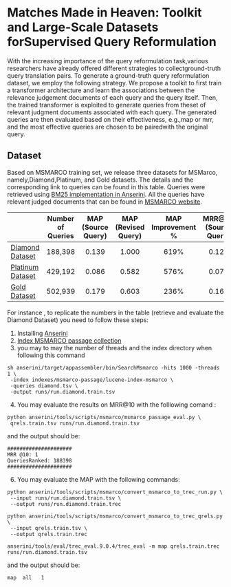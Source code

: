 # Matches Made in Heaven: Toolkit and Large-Scale Datasets forSupervised Query Reformulation

With the increasing importance of the query reformulation task,various researchers have already offered different strategies to collectground-truth query translation pairs. To generate a ground-truth query reformulation dataset, we employ the following strategy. We propose a toolkit to first train a transformer architecture and learn the associations between the relevance judgement documents of each query and the query itself. Then, the trained transformer is exploited to generate queries from theset of relevant judgment documents associated with each query. The generated queries are then evaluated based on their effectiveness, e.g.,map or mrr, and the most effective queries are chosen to be pairedwith the original query. 

## Dataset

 Based on MSMARCO training set, we release three datasets for MSMarco, namely,Diamond,Platinum, and Gold datasets. The details and the corresponding link to queries can be found in this table. Queries were retrieved using [BM25 implementation in Anserini](https://github.com/castorini/anserini/blob/master/docs/experiments-msmarco-passage.md). All the queries have relevant judged documents that can be found in [MSMARCO website](https://microsoft.github.io/msmarco/). 


|                           | Number of Queries | MAP (Source Query) | MAP (Revised Query) | MAP Improvement % | MRR@10 (Source Query) | MRR@10 (Revised Query) | MRR@10 Improvement % |
|---------------------------|:-----------------:|:------------------:|:-------------------:|:-----------------:|:---------------------:|:----------------------:|:--------------------:|
| [Diamond Dataset](https://github.com/Narabzad/msmarco-query-reformulation/blob/main/datasets/diamond.tsv)  |      188,398      |        0.139       |        1.000        |       619\%       |         0.126         |          1.000         |         690\%        |
| [Platinum Dataset](https://github.com/Narabzad/msmarco-query-reformulation/blob/main/datasets/platinum.tsv)|      429,192      |        0.086       |        0.582        |       576\%       |         0.074         |          0.593         |         693\%        |
| [Gold Dataset](https://github.com/Narabzad/msmarco-query-reformulation/blob/main/datasets/gold.tsv)    |      502,939      |        0.179       |        0.603        |       236\%       |         0.169         |          0.612         |         260\%        |
 
For instance , to replicate the numbers in the table (retrieve and evaluate the Diamond Dataset) you need to follow these steps: 

1. Installing [Anserini](https://github.com/castorini/anserini)
2. [Index MSMARCO passage collection](https://github.com/castorini/anserini/blob/master/docs/experiments-msmarco-passage.md#data-prep)
3. you may to may the number of threads and the index directory when following this command
```
sh anserini/target/appassembler/bin/SearchMsmarco -hits 1000 -threads 1 \
 -index indexes/msmarco-passage/lucene-index-msmarco \
 -queries diamond.tsv \
 -output runs/run.diamond.train.tsv
```
4. You may evaluate the results on MRR@10 with the folllowing comand :
```
python anserini/tools/scripts/msmarco/msmarco_passage_eval.py \
 qrels.train.tsv runs/run.diamond.train.tsv
```
and the output should be:
```
#####################
MRR @10: 1
QueriesRanked: 188398 
#####################
```

6. You may evaluate the MAP with the following commands:
```
python anserini/tools/scripts/msmarco/convert_msmarco_to_trec_run.py \
 --input runs/run.diamond.train.tsv \
 --output runs/run.diamond.train.trec

python anserini/tools/scripts/msmarco/convert_msmarco_to_trec_qrels.py \
 --input qrels.train.tsv \
 --output qrels.train.trec
 
anserini/tools/eval/trec_eval.9.0.4/trec_eval -m map qrels.train.trec runs/run.diamond.train.tsv
```
and the output should be:

``` map  all   1 ```
